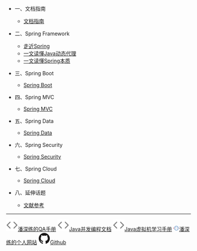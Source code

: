 <!-- zh-cn/_sidebar.md -->

* 一、文档指南

  * [文档指南](/zh-cn/README.md)

* 二、Spring Framework

  * [走近Spring](/zh-cn/02-spring.md)
  * [一文读懂Java动态代理](/zh-cn/02-java-dynamic-proxy.md)
  * [一文读懂Spring本质](/zh-cn/02-spring-core.md)

* 三、Spring Boot

  * [Spring Boot](/zh-cn/03-spring-boot.md)

* 四、Spring MVC

  * [Spring MVC](/zh-cn/04-spring-mvc.md)

* 五、Spring Data

  * [Spring Data](/zh-cn/05-spring-data.md)

* 六、Spring Security

  * [Spring Security](/zh-cn/06-spring-security.md)

* 七、Spring Cloud

  * [Spring Cloud](/zh-cn/07-spring-cloud.md)

* 八、延伸话题

  * [文献参考](/zh-cn/08-References.md)

---

<a href="http://qa.panshenlian.com/" target="_blank" rel="noopener" title="潘深练的QA手册"><img src="/_media/code.svg">潘深练的QA手册</a>
<a href="http://concurrent-programming.panshenlian.com/#/zh-cn/" target="_blank" rel="noopener" title="Java并发编程文档"><img src="/_media/code.svg">Java并发编程文档</a>
<a href="http://jvm.panshenlian.com/#/zh-cn/" target="_blank" rel="noopener" title="Java虚拟机学习手册"><img src="/_media/code.svg">Java虚拟机学习手册</a>
<a href="http://www.panshenlian.com/" target="_blank" rel="noopener" title="潘深练的个人网站"><img src="/_media/panshenlian.png">潘深练的个人网站</a>
<a href="https://github.com/senlypan/spring-docs" target="_blank" rel="noopener" title="Github"><img src="/_media/github.svg">Github</a>